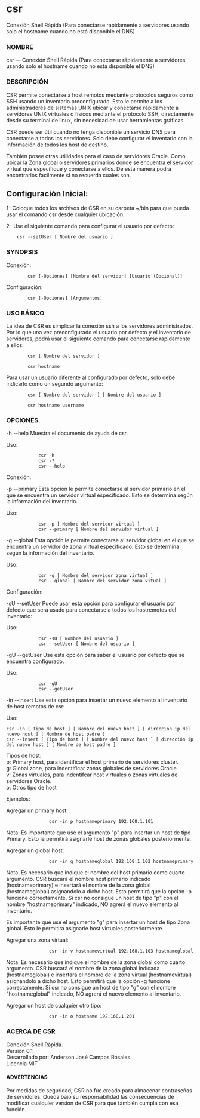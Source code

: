 # csr
Conexión Shell Rápida (Para conectarse rápidamente a servidores usando solo el hostname cuando no está disponible el DNS)


### NOMBRE

csr — Conexión Shell Rápida (Para conectarse rápidamente a servidores usando solo el hostname cuando no está disponible el DNS)


### DESCRIPCIÓN

CSR permite conectarse a host remotos mediante protocolos seguros como SSH usando un inventario preconfigurado. Esto le permite a los administradores de sistemas UNIX ubicar y conectarse rápidamente a servidores UNIX virtuales o físicos mediante el protocolo SSH, directamente desde su terminal de linux, sin necesidad de usar herramientas gráficas.  

CSR puede ser útil cuando no tenga disponible un servicio DNS para conectarse a todos los servidores. Solo debe configurar el inventario con la información de todos los host de destino.

También posee otras utilidades para el caso de servidores Oracle. Como ubicar la Zona global o servidores primarios donde se encuentra el servidor virtual que especifique y conectarse a ellos. De esta manera podrá encontrarlos facilmente si no recuerda cuales son.

Configuración Inicial:
----------------------

1- Coloque todos los archivos de CSR en su carpeta ~/bin para que pueda usar el comando csr desde cualquier ubicación.

2- Use el siguiente comando para configurar el usuario por defecto: 
```shell
    csr --setUser [ Nombre del usuario ]
```



### SYNOPSIS

Conexión:
```shell
        csr [-Opciones] [Nombre del servidor] [Usuario (Opcional)]
```
Configuración:
```shell
        csr [-Opciones] [Argumentos]
```


### USO BÁSICO

La idea de CSR es simplicar la conexión ssh a los servidores administrados. Por lo que una vez preconfigurado el usuario por defecto y el inventario de servidores, podrá usar el siguiente comando para conectarse rapidamente a ellos:
```shell
        csr [ Nombre del servidor ]

        csr hostname
```
Para usar un usuario diferente al configurado por defecto, solo debe indicarlo como un segundo argumento:
```shell
        csr [ Nombre del servidor ] [ Nombre del usuario ]

        csr hostname username
```

### OPCIONES

-h     --help Muestra el documento de ayuda de csr.

Uso:

                csr -h
                csr -?
                csr --help

Conexión:

-p     --primary Esta opción le permite conectarse al servidor primario en el que se encuentra un servidor virtual especificado. Esto se determina según la información del inventario.

Uso: 

                csr -p [ Nombre del servidor virtual ]
                csr --primary [ Nombre del servidor virtual ]


-g     --global Esta opción le permite conectarse al servidor global en el que se encuentra un servidor de zona virtual especificado. Esto se determina según la información del inventario.

Uso: 
                
                csr -g [ Nombre del servidor zona virtual ]
                csr --global [ Nombre del servidor zona vitual ]


Configuración:

-sU    --setUser Puede usar esta opción para configurar el usuario por defecto que será usado para conectarse a todos los hostremotos del inventario:

Uso:

                csr -sU [ Nombre del usuario ]
                csr --setUser [ Nombre del usuario ]


-gU    --getUser Use esta opción para saber el usuario por defecto que se encuentra configurado.

Uso:
                
                csr -gU
                csr --getUser


-in    --insert Use esta opción para insertar un nuevo elemento al inventario de host remotos de csr:

Uso:

    csr -in [ Tipo de host ] [ Nombre del nuevo host ] [ dirección ip del nuevo host ] [ Nombre de host padre ]
    csr --insert [ Tipo de host ] [ Nombre del nuevo host ] [ dirección ip del nuevo host ] [ Nombre de host padre ]


Tipos de host:<br>
                p: Primary host, para identificar el host primario de servidores cluster.<br>
                g: Global zone, para indentificar zonas globales de servidores Oracle.<br>
                v: Zonas virtuales, para indentifcar host virtuales o zonas virtuales de
                   servidores Oracle.<br>
                o: Otros tipo de host

Ejemplos:

Agregar un primary host:

                    csr -in p hostnameprimary 192.168.1.101

Nota: Es importante que use el argumento "p" para insertar un host de tipo Primary. Esto le permitirá asignarle host de zonas globales posteriormente.

Agregar un global host:

                    csr -in g hostnameglobal 192.168.1.102 hostnameprimary

Nota: Es necesario que indique el nombre del host primario como cuarto argumento. CSR buscará el nombre host primario indicado (hostnameprimary) e insertará el nombre de la zona global (hostnameglobal) asignándolo a dicho host. Esto permitirá que la opción -p funcione correctamente. Si csr no consigue un host de tipo "p" con el nombre "hostnameprimary" indicado, NO agrerá el nuevo elemento al inventario.

Es importante que use el argumento "g" para insertar un host de tipo Zona global. Esto le permitirá asignarle host virtuales posteriormente.

Agregar una zona virtual:

                    csr -in v hostnamevirtual 192.168.1.103 hostnameglobal

Nota: Es necesario que indique el nombre de la zona global como cuarto argumento. CSR buscará el nombre de la zona global indicada (hostnameglobal) e insertará el nombre de la zona virtual (hostnamevirtual) asignándolo a dicho host. Esto permitirá que la opción -g funcione correctamente. Si csr no consigue un host de tipo "g" con el nombre "hostnameglobal" indicado, NO agrerá el nuevo elemento al inventario.

Agregar un host de cualquier otro tipo:

                    csr -in o hostname 192.168.1.201



### ACERCA DE CSR

   Conexión Shell Rápida.<br>
   Versión 0.1<br>
   Desarrollado por: Anderson José Campos Rosales.<br>
   Licencia MIT


#### ADVERTENCIAS
    
Por medidas de seguridad, CSR no fue creado para almacenar contraseñas de servidores. Queda bajo su responsabilidad las consecuencias de modificar cualquier versión de CSR para que también cumpla con esa función.

